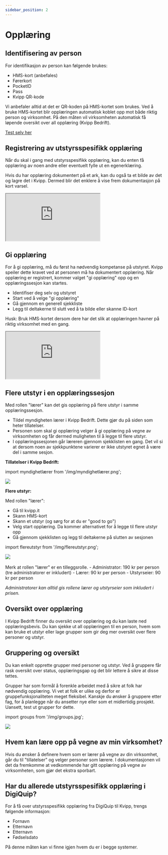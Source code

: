 ```yaml
---
sidebar_position: 2
---
```

# Opplæring

## Identifisering av person

For identifikasjon av person kan følgende brukes:
+ HMS-kort (anbefales)
+ Førerkort
+ PocketID
+ Pass
+ Kvipp QR-kode

Vi anbefaler alltid at det er QR-koden på HMS-kortet som brukes. Ved å bruke HMS-kortet blir opplæringen automatisk koblet opp mot både riktig person og virksomhet. På den måten vil virksomheten automatisk få løpende oversikt over all opplæring (Kvipp Bedrift).

[Test selv her](https://kvipp.it)

## Registrering av utstyrsspesifikk opplæring
Når du skal i gang med utstyrsspesifikk opplæring, kan du enten få opplæring av noen andre eller eventuelt fylle ut en egenerklæring.

Hvis du har opplæring dokumentert på et ark, kan du også ta et bilde av det og lagre det i Kvipp. Dermed blir det enklere å vise frem dokumentasjon på kort varsel.

<div style={{ aspectRatio: '16/9' }}>
  <iframe
    title="vernerunde"
    src="https://videos.dyntube.com/iframes/C3R5cJxnE6L248gmCGWXg"
    style={{ width: '100%', height: '100%' }}
  ></iframe>
</div>

## Gi opplæring
For å gi opplæring, må du først ha nødvendig kompetanse på utstyret. Kvipp speiler dette kravet ved at personen må ha dokumentert opplæring. Når opplæring er registrert, kommer valget "gi opplæring" opp og en opplæringssesjon kan startes.

+ Identifiser deg selv og utstyret
+ Start ved å velge "gi opplæring"
+ Gå gjennom en generell sjekkliste
+ Legg til deltakerne til slutt ved å ta bilde eller skanne ID-kort

Husk: Bruk HMS-kortet dersom dere har det slik at opplæringen havner på riktig virksomhet med en gang.

<div style={{ aspectRatio: '16/9' }}>
  <iframe
    title="vernerunde"
    src="https://videos.dyntube.com/iframes/YyUBl77xl02ZSwS52q8JCw"
    style={{ width: '100%', height: '100%' }}
  ></iframe>
</div>

## Flere utstyr i en opplæringssesjon
Med rollen "lærer" kan det gis opplæring på flere utstyr i samme opplæringssesjon.

- Tildel myndigheten lærer i Kvipp Bedrift. Dette gjør du på siden som heter tillatelser.
- Personen som skal gi opplæring velger å gi opplæring på vegne av virksomheten og får dermed muligheten til å legge til flere utstyr.
- I opplæringssesjonen går læreren gjennom sjekklisten en gang. Det vil si at dersom noen av sjekkpunktene varierer er ikke utstyret egnet å være del i samme sesjon.

**Tillatelser i Kvipp Bedrift:**

import myndighetlærer from '/img/myndighetlærer.png';

<img src={myndighetlærer} style={{width:1100}} />

**Flere utstyr:**

Med rollen "lærer":
- Gå til kvipp.it
- Skann HMS-kort
- Skann et utstyr (og sørg for at du er "good to go")
- Velg start opplæring. Da kommer alternativet for å legge til flere utstyr opp
- Gå gjennom sjekklisten og legg til deltakerne på slutten av sesjonen

import flereutstyr from '/img/flereutstyr.png';

<img src={flereutstyr} style={{width:250}} />

<br/>
<br/>
Merk at rollen "lærer" er en tilleggsrolle.
- Administrator: 190 kr per person (tre administratorer er inkludert)
- Lærer: 90 kr per person
- Utstyrseier: 90 kr per person

*Administratorer kan alltid gis rollene lærer og utstyrseier som inkludert i prisen.*

## Oversikt over opplæring
I Kvipp Bedrift finner du oversikt over opplæring og du kan laste ned opplæringsbevis. Du kan sjekke ut all opplæringen til en person, hvem som kan bruke et utstyr eller lage grupper som gir deg mer oversikt over flere personer og utstyr.

## Gruppering og oversikt
Du kan enkelt opprette grupper med personer og utstyr. Ved å gruppere får rask oversikt over status, opplæringsgap og det blir lettere å sikre at disse tettes.

Grupper har som formål å forenkle arbeidet med å sikre at folk har nødvendig opplæring. Vi vet at folk er ulike og derfor er gruppefunksjonaliteten meget fleksibel. Kanskje du ønsker å gruppere etter fag, for å planlegge når du ansetter nye eller som et midlertidig prosjekt. Uansett, test ut grupper for dette.

import groups from '/img/groups.jpg';

 <img src={groups} style={{width:700}} />

## Hvem kan lære opp på vegne av min virksomhet?
Hvis du ønsker å definere hvem som er lærer på vegne av din virksomhet, går du til "tillatelser" og velger personer som lærere. I dokumentasjonen vil det da fremkomme at vedkommende har gitt opplæring på vegne av virksomheten, som gjør det ekstra sporbart.

## Har du allerede utstyrsspesifikk opplæring i DigiQuip?
For å få over utstyrsspesifikk opplæring fra DigiQuip til Kvipp, trengs følgende informasjon:
+ Fornavn
+ Etternavn
+ Etternavn
+ Fødselsdato

På denne måten kan vi finne igjen hvem du er i begge systemer.